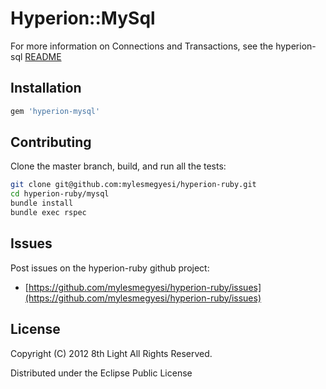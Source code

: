 Hyperion::MySql
=============

For more information on Connections and Transactions, see the hyperion-sql [README](https://github.com/mylesmegyesi/hyperion-ruby/blob/master/sql/README.md)

## Installation

``` ruby
gem 'hyperion-mysql'
```

## Contributing

Clone the master branch, build, and run all the tests:

``` bash
git clone git@github.com:mylesmegyesi/hyperion-ruby.git
cd hyperion-ruby/mysql
bundle install
bundle exec rspec
```

## Issues

Post issues on the hyperion-ruby github project:

* [https://github.com/mylesmegyesi/hyperion-ruby/issues](https://github.com/mylesmegyesi/hyperion-ruby/issues)


## License

Copyright (C) 2012 8th Light All Rights Reserved.

Distributed under the Eclipse Public License
